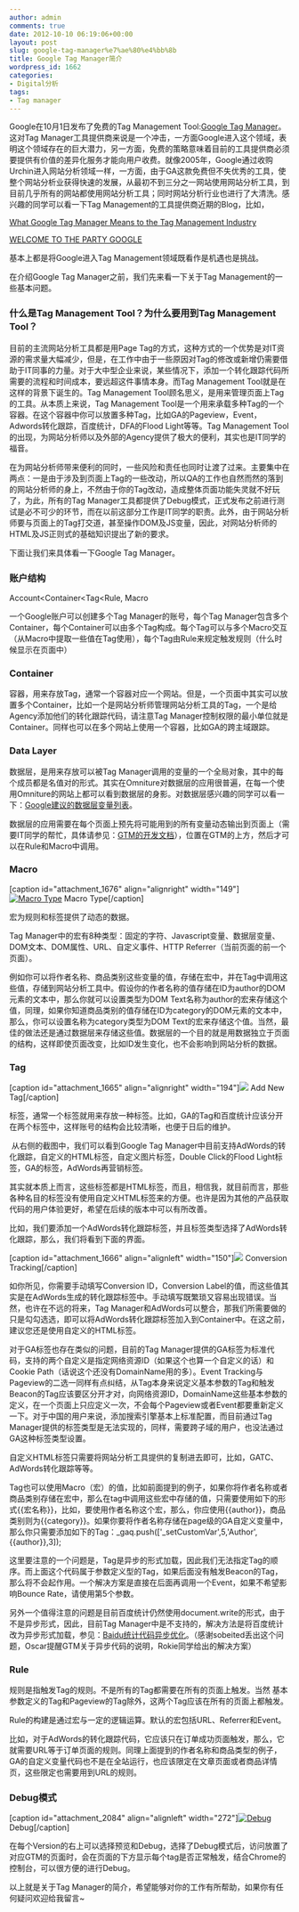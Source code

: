 ```yaml
---
author: admin
comments: true
date: 2012-10-10 06:19:06+00:00
layout: post
slug: google-tag-manager%e7%ae%80%e4%bb%8b
title: Google Tag Manager简介
wordpress_id: 1662
categories:
- Digital分析
tags:
- Tag manager
---
```


Google在10月1日发布了免费的Tag Management Tool:[Google Tag Manager](http://www.google.com/tagmanager)。这对Tag Manager工具提供商来说是一个冲击，一方面Google进入这个领域，表明这个领域存在的巨大潜力，另一方面，免费的策略意味着目前的工具提供商必须要提供有价值的差异化服务才能向用户收费。就像2005年，Google通过收购Urchin进入网站分析领域一样，一方面，由于GA这款免费但不失优秀的工具，使整个网站分析业获得快速的发展，从最初不到三分之一网站使用网站分析工具，到目前几乎所有的网站都使用网站分析工具；同时网站分析行业也进行了大清洗。感兴趣的同学可以看一下Tag Management的工具提供商近期的Blog，比如，


[What Google Tag Manager Means to the Tag Management Industry](http://blog.tealium.com/tag-management/google-tag-manager)


[WELCOME TO THE PARTY GOOGLE](http://http://www.qubitproducts.com/the-official-product-blog/welcome-google-tag-manager/?utm_source=OpenTag+CRM&utm_campaign=a1fcd0115f-GTM_Announcement10_9_2012&utm_medium=email)

基本上都是将Google进入Tag Management领域既看作是机遇也是挑战。

在介绍Google Tag Manager之前，我们先来看一下关于Tag Management的一些基本问题。


### 什么是Tag Management Tool？为什么要用到Tag Management Tool？


目前的主流网站分析工具都是用Page Tag的方式，这种方式的一个优势是对IT资源的需求量大幅减少，但是，在工作中由于一些原因对Tag的修改或新增仍需要借助于IT同事的力量。对于大中型企业来说，某些情况下，添加一个转化跟踪代码所需要的流程和时间成本，要远超这件事情本身。而Tag Management Tool就是在这样的背景下诞生的。Tag Management Tool顾名思义，是用来管理页面上Tag的工具。从本质上来说，Tag Management Tool是一个用来承载多种Tag的一个容器。在这个容器中你可以放置多种Tag，比如GA的Pageview，Event，Adwords转化跟踪，百度统计，DFA的Flood Light等等。Tag Management Tool的出现，为网站分析师以及外部的Agency提供了极大的便利，其实也是IT同学的福音。

在为网站分析师带来便利的同时，一些风险和责任也同时让渡了过来。主要集中在两点：一是由于涉及到页面上Tag的一些改动，所以QA的工作也自然而然的落到的网站分析师的身上，不然由于你的Tag改动，造成整体页面功能失灵就不好玩了，为此，所有的Tag Manager工具都提供了Debug模式，正式发布之前进行测试是必不可少的环节，而在以前这部分工作是IT同学的职责。此外，由于网站分析师要与页面上的Tag打交道，甚至操作DOM及JS变量，因此，对网站分析师的HTML及JS正则式的基础知识提出了新的要求。

下面让我们来具体看一下Google Tag Manager。<!-- more -->


### 账户结构


Account<Container<Tag<Rule, Macro

一个Google账户可以创建多个Tag Manager的账号，每个Tag Manager包含多个Container，每个Container可以由多个Tag构成。每个Tag可以与多个Macro交互（从Macro中提取一些值在Tag使用），每个Tag由Rule来规定触发规则（什么时候显示在页面中）


### Container


容器，用来存放Tag，通常一个容器对应一个网站。但是，一个页面中其实可以放置多个Container，比如一个是网站分析师管理网站分析工具的Tag，一个是给Agency添加他们的转化跟踪代码，请注意Tag Manager控制权限的最小单位就是Container。同样也可以在多个网站上使用一个容器，比如GA的跨主域跟踪。


### Data Layer


数据层，是用来存放可以被Tag Manager调用的变量的一个全局对象，其中的每个成员都是名值对的形式。其实在Omniture对数据层的应用很普遍，在每一个使用Omniture的网站上都可以看到数据层的身影。对数据层感兴趣的同学可以看一下：[Google建议的数据层变量列表](http://https://developers.google.com/tag-manager/reference#varnames)。

数据层的应用需要在每个页面上预先将可能用到的所有变量动态输出到页面上（需要IT同学的帮忙，具体请参见：[GTM的开发文档](https://developers.google.com/tag-manager/)），位置在GTM的上方，然后才可以在Rule和Macro中调用。


### Macro


[caption id="attachment_1676" align="alignright" width="149"][![Macro Type](http://www.cloga.info/wp-content/uploads/2012/10/3332.jpg)](http://www.cloga.info/wp-content/uploads/2012/10/3332.jpg) Macro Type[/caption]

宏为规则和标签提供了动态的数据。

Tag Manager中的宏有8种类型：固定的字符、Javascript变量、数据层变量、DOM文本、DOM属性、URL、自定义事件、HTTP Referrer（当前页面的前一个页面）。

例如你可以将作者名称、商品类别这些变量的值，存储在宏中，并在Tag中调用这些值，存储到网站分析工具中。假设你的作者名称的值存储在ID为author的DOM元素的文本中，那么你就可以设置类型为DOM Text名称为author的宏来存储这个值，同理，如果你知道商品类别的值存储在ID为category的DOM元素的文本中，那么，你可以设置名称为category类型为DOM Text的宏来存储这个值。当然，最佳的做法还是通过数据层来存储这些值。数据层的一个目的就是用数据独立于页面的结构，这样即使页面改变，比如ID发生变化，也不会影响到网站分析的数据。


### Tag


[caption id="attachment_1665" align="alignright" width="194"][![](http://www.cloga.info/wp-content/uploads/2012/10/1111.jpg)](http://www.cloga.info/wp-content/uploads/2012/10/1111.jpg) Add New Tag[/caption]


标签，通常一个标签就用来存放一种标签。比如，GA的Tag和百度统计应该分开在两个标签中，这样账号的结构会比较清晰，也便于日后的维护。


 从右侧的截图中，我们可以看到Google Tag Manager中目前支持AdWords的转化跟踪，自定义的HTML标签，自定义图片标签，Double Click的Flood Light标签，GA的标签，AdWords再营销标签。

其实就本质上而言，这些标签都是HTML标签，而且，相信我，就目前而言，那些各种名目的标签没有使用自定义HTML标签来的方便。也许是因为其他的产品获取代码的用户体验更好，希望在后续的版本中可以有所改善。

比如，我们要添加一个AdWords转化跟踪标签，并且标签类型选择了AdWords转化跟踪，那么，我们将看到下面的界面。

[caption id="attachment_1666" align="alignleft" width="150"][![](http://www.cloga.info/wp-content/uploads/2012/10/22222-150x150.jpg)](http://www.cloga.info/wp-content/uploads/2012/10/22222.jpg) Conversion Tracking[/caption]

如你所见，你需要手动填写Conversion ID，Conversion Label的值，而这些值其实是在AdWords生成的转化跟踪标签中。手动填写既繁琐又容易出现错误。当然，也许在不远的将来，Tag Manager和AdWords可以整合，那我们所需要做的只是勾勾选选，即可以将AdWords转化跟踪标签加入到Container中。在这之前，建议您还是使用自定义的HTML标签。

对于GA标签也存在类似的问题，目前的Tag Manager提供的GA标签为标准代码，支持的两个自定义是指定网络资源ID（如果这个也算一个自定义的话）和Cookie Path（话说这个还没有DomainName用的多）。Event Tracking与Pageview的二选一同样有点纠结，从Tag本身来说定义基本参数的Tag和触发Beacon的Tag应该要区分开才对，向网络资源ID，DomainName这些基本参数的定义，在一个页面上只应定义一次，不会每个Pageview或者Event都要重新定义一下。对于中国的用户来说，添加搜索引擎基本上标准配置，而目前通过Tag Manager提供的标签类型是无法实现的，同样，需要跨子域的用户，也没法通过GA这种标签类型设置。

自定义HTML标签只需要将网站分析工具提供的复制进去即可，比如，GATC、AdWords转化跟踪等等。

Tag也可以使用Macro（宏）的值，比如前面提到的例子，如果你将作者名称或者商品类别存储在宏中，那么在tag中调用这些宏中存储的值，只需要使用如下的形式{{宏名称}}，比如，要使用作者名称这个宏，那么，你应使用{{author}}，商品类别则为{{category}}。如果你要将作者名称存储在page级的GA自定义变量中，那么你只需要添加如下的Tag：_gaq.push(['_setCustomVar',5,'Author',{{author}},3]);

这里要注意的一个问题是，Tag是异步的形式加载，因此我们无法指定Tag的顺序。而上面这个代码属于参数定义型的Tag，如果后面没有触发Beacon的Tag，那么将不会起作用。一个解决方案是直接在后面再调用一个Event，如果不希望影响Bounce Rate，请使用第5个参数。

另外一个值得注意的问题是目前百度统计仍然使用document.write的形式，由于不是异步形式，因此，目前Tag Manager中是不支持的，解决方法是将百度统计改为异步形式加载，参见：[Baidu统计代码异步优化](http://rokie.ueuo.com/baidu-asyc-tracking-code.html)。（感谢sobeited丢出这个问题，Oscar提醒GTM关于异步代码的说明，Rokie同学给出的解决方案）


### Rule


规则是指触发Tag的规则。不是所有的Tag都需要在所有的页面上触发。当然 基本参数定义的Tag和Pageview的Tag除外，这两个Tag应该在所有的页面上都触发。

Rule的构建是通过宏与一定的逻辑运算。默认的宏包括URL、Referrer和Event。

比如，对于AdWords的转化跟踪代码，它应该只在订单成功页面触发，那么，它就需要URL等于订单页面的规则。同理上面提到的作者名称和商品类型的例子，GA的自定义变量代码也不是在全站运行，也应该限定在文章页面或者商品详情页，这些限定也需要用到URL的规则。


### Debug模式


[caption id="attachment_2084" align="alignleft" width="272"][![Debug](http://www.cloga.info/wp-content/uploads/2012/10/Screen-Shot-2013-10-26-at-11.05.14-am.png)](http://www.cloga.info/wp-content/uploads/2012/10/Screen-Shot-2013-10-26-at-11.05.14-am.png) Debug[/caption]

在每个Version的右上可以选择预览和Debug，选择了Debug模式后，访问放置了对应GTM的页面时，会在页面的下方显示每个tag是否正常触发，结合Chrome的控制台，可以很方便的进行Debug。

以上就是关于Tag Manager的简介，希望能够对你的工作有所帮助，如果你有任何疑问欢迎给我留言~
